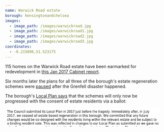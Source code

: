 ```yaml
---
name: Warwick Road estate 
borough: kensingtonandchelsea
images:
  - image_path: /images/warwickroad.jpg
  - image_path: /images/warwickroad1.jpg
  - image_path: /images/warwickroad2.jpg
  - image_path: /images/warwickroad3.jpg
coordinates: 
  - -0.215096,51.523175
---
```

115 homes on the Warwick Road estate have been earmarked for redevelopment in [this Jan 2017 Cabinet report](https://planningconsult.rbkc.gov.uk/gf2.ti/f/782882/24784581.1/PDF/-/Considerations_for_Estate_Regeneration_Proposals__Warwick_Road_Estate_January_2017.pdf). 

Six months later the plans for all three of the borough's estate regeneration schemes were [paused](https://www.insidehousing.co.uk/news/news/kensington-and-chelsea-council-pauses-schemes-51587) after the Grenfell disaster happened.

The borough's [Local Plan says](https://www.rbkc.gov.uk/sites/default/files/atoms/files/2019%20LOCAL%20PLAN%20SECTION%201%20SPATIAL%20STRATEGY.pdf) that the schemes will only now be progressed with the consent of estate residents via a ballot:

![](/images/rbkc.png)



